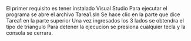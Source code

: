 El primer requisito es tener instalado Visual Studio
Para ejecutar el programa se abre el archivo Tarea1.sln
Se hace clic en la parte que dice Tarea1 en la parte superior
Una vez ingresados los 3 lados se obtendra el tipo de triangulo
Para detener la ejecucion se presiona cualquier tecla y la consola se cerrara.